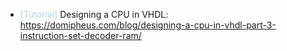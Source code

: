 - <span style="color:lightblue">[Tutorial]</span> Designing a CPU in VHDL: https://domipheus.com/blog/designing-a-cpu-in-vhdl-part-3-instruction-set-decoder-ram/